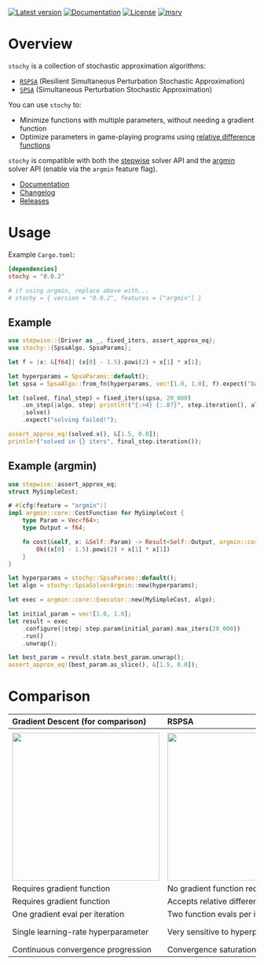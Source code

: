 
[![Latest version](https://img.shields.io/crates/v/stochy.svg)](https://crates.io/crates/stochy)
[![Documentation](https://docs.rs/stochy/badge.svg)](https://docs.rs/stochy)
[![License](https://img.shields.io/crates/l/stochy.svg)](https://choosealicense.com/licenses/)
[![msrv](https://img.shields.io/crates/msrv/stochy)](https://www.rust-lang.org)

# Overview

`stochy` is a collection of stochastic approximation algorithms:

- [`RSPSA`](https://docs.rs/stochy/latest/stochy/struct.RspsaAlgo.html) (Resilient Simultaneous Perturbation Stochastic Approximation) 
- [`SPSA`](https://docs.rs/stochy/latest/stochy/struct.SpsaAlgo.html) (Simultaneous Perturbation Stochastic Approximation) 

You can use `stochy` to:

- Minimize functions with multiple parameters, without needing a gradient function
- Optimize parameters in game-playing programs using [relative difference functions](#relative_difference)

`stochy` is compatible with both the [stepwise](https://crates.io/crates/stepwise) solver API and 
the [argmin](https://crates.io/crates/argmin) solver API (enable via the `argmin` feature flag).

- [Documentation](https://docs.rs/stochy)
- [Changelog](https://github.com/akanalytics/stochy/blob/main/CHANGELOG.md)
- [Releases](https://github.com/akanalytics/stochy/releases)

# Usage

Example `Cargo.toml`:

```toml
[dependencies]
stochy = "0.0.2" 

# if using argmin, replace above with...
# stochy = { version = "0.0.2", features = ["argmin"] } 
```

## Example


```rust
use stepwise::{Driver as _, fixed_iters, assert_approx_eq};
use stochy::{SpsaAlgo, SpsaParams};

let f = |x: &[f64]| (x[0] - 1.5).powi(2) + x[1] * x[1];

let hyperparams = SpsaParams::default();
let spsa = SpsaAlgo::from_fn(hyperparams, vec![1.0, 1.0], f).expect("bad hyperparams!");

let (solved, final_step) = fixed_iters(spsa, 20_000)
    .on_step(|algo, step| println!("{:>4} {:.8?}", step.iteration(), algo.x()))
    .solve()
    .expect("solving failed!");

assert_approx_eq!(solved.x(), &[1.5, 0.0]);
println!("solved in {} iters", final_step.iteration());
```


## Example (argmin)

```rust
use stepwise::assert_approx_eq;
struct MySimpleCost;

# #[cfg(feature = "argmin")]
impl argmin::core::CostFunction for MySimpleCost {
    type Param = Vec<f64>;
    type Output = f64;

    fn cost(&self, x: &Self::Param) -> Result<Self::Output, argmin::core::Error> {
        Ok((x[0] - 1.5).powi(2) + x[1] * x[1])
    }
}

let hyperparams = stochy::SpsaParams::default();
let algo = stochy::SpsaSolverArgmin::new(hyperparams);

let exec = argmin::core::Executor::new(MySimpleCost, algo);

let initial_param = vec![1.0, 1.0];
let result = exec
    .configure(|step| step.param(initial_param).max_iters(20_000))
    .run()
    .unwrap();

let best_param = result.state.best_param.unwrap();
assert_approx_eq!(best_param.as_slice(), &[1.5, 0.0]);
```


# Comparison


| Gradient Descent (for comparison) | RSPSA | SPSA |
| :--- | :--- | :--- |
| <a href="https://postimg.cc/nsHPN1tg">
   <img src="https://i.postimg.cc/nsHPN1tg/plot3d-Sphere-GD.png" width="300" /></a> | <a href="https://postimg.cc/5Yyk2Nym"><img src="https://i.postimg.cc/5Yyk2Nym/plot3d-Sphere-RSPSA.png" width="300" /></a> | <a href="https://postimg.cc/7CmW4TH6"><img src="https://i.postimg.cc/7CmW4TH6/plot3d-Sphere-SPSA.png" width="300" /></a> |
| Requires gradient function | No gradient function required | No gradient function required |
| Requires gradient function | Accepts relative difference function | Accepts relative difference function |
| One gradient eval per iteration | Two function evals per iteration | Two function evals per iteration |
| Single learning-rate hyperparameter | Very sensitive to hyperparameters | Less sensitive to hyperparameters than SPSA |
| Continuous convergence progression  | Convergence saturation | Continuous convergence progression | 






